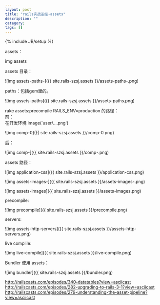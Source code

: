 ```yaml
---
layout: post
title: "rails实战圣经-assets"
description: ""
category: 
tags: []
---
```

{% include JB/setup %}

assets：  

img assets  

assets 目录：  

![img assets-paths-]({{ site.rails-szsj.assets }}/assets-paths-.png)

paths：包括gem里的。  

![img assets-paths]({{ site.rails-szsj.assets }}/assets-paths.png)

rake assets:precompile RAILS_ENV=production 的路径：  
前：  
在开发环境   image('user/....png')  

![img comp-0]({{ site.rails-szsj.assets }}/comp-0.png)

后：

![img comp-]({{ site.rails-szsj.assets }}/comp-.png)


assets 路径：  

![img application-css]({{ site.rails-szsj.assets }}/application-css.png)

![img assets-images-]({{ site.rails-szsj.assets }}/assets-images-.png)

![img assets-images]({{ site.rails-szsj.assets }}/assets-images.png)

precompile:  

![img precompile]({{ site.rails-szsj.assets }}/precompile.png)

servers:  

![img assets-http-servers]({{ site.rails-szsj.assets }}/assets-http-servers.png)

live complile:  

![img live-compile]({{ site.rails-szsj.assets }}/live-compile.png)

Bundler 使用 assets：  


![img bundler]({{ site.rails-szsj.assets }}/bundler.png)

<http://railscasts.com/episodes/340-datatables?view=asciicast>  
<http://railscasts.com/episodes/282-upgrading-to-rails-3-1?view=asciicast>  
<http://railscasts.com/episodes/279-understanding-the-asset-pipeline?view=asciicast>  
